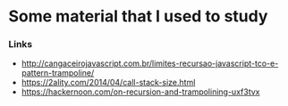 # Some material that I used to study

### Links
- http://cangaceirojavascript.com.br/limites-recursao-javascript-tco-e-pattern-trampoline/
- https://2ality.com/2014/04/call-stack-size.html
- https://hackernoon.com/on-recursion-and-trampolining-uxf3tvx
